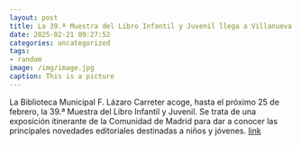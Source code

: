 ```yaml
---
layout: post
title: La 39.ª Muestra del Libro Infantil y Juvenil llega a Villanueva de la Cañada
date: 2025-02-21 09:27:52
categories: uncategorized
tags:
- random
image: /img/image.jpg
caption: This is a picture
---
```

La Biblioteca Municipal F. Lázaro Carreter acoge, hasta el próximo 25 de febrero, la 39.ª Muestra del Libro Infantil y Juvenil. Se trata de una exposición itinerante de la Comunidad de Madrid para dar a conocer las principales novedades editoriales destinadas a niños y jóvenes.  [link](https://www.ayto-villacanada.es/noticias/la-39-a-muestra-del-libro-infantil-y-juvenil-llega-a-villanueva-de-la-canada/)
